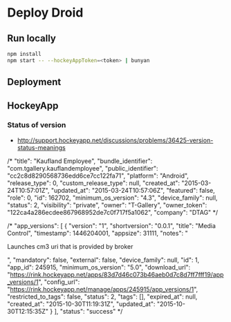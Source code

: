 # Deploy Droid

## Run locally

```bash
npm install
npm start -- --hockeyAppToken=<token> | bunyan
```

## Deployment

## HockeyApp

### Status of version
* http://support.hockeyapp.net/discussions/problems/36425-version-status-meanings


/*
"title": "Kaufland Employee",
"bundle_identifier": "com.tgallery.kauflandemployee",
"public_identifier": "cc2c8d8290568736edd6ce7cc122fa71",
"platform": "Android",
"release_type": 0,
"custom_release_type": null,
"created_at": "2015-03-24T10:57:01Z",
"updated_at": "2015-03-24T10:57:06Z",
"featured": false,
"role": 0,
"id": 162702,
"minimum_os_version": "4.3",
"device_family": null,
"status": 2,
"visibility": "private",
"owner": "T-Gallery",
"owner_token": "122ca4a286ecdee867968952de7c0f717f5a1062",
"company": "DTAG"
*/

/*
"app_versions": [
   {
     "version": "1",
     "shortversion": "0.0.1",
     "title": "Media Control",
     "timestamp": 1446204001,
     "appsize": 31111,
     "notes": "<p>Launches cm3 uri that is provided by broker</p>",
     "mandatory": false,
     "external": false,
     "device_family": null,
     "id": 1,
     "app_id": 245915,
     "minimum_os_version": "5.0",
     "download_url":
     "https://rink.hockeyapp.net/apps/83d7d46c073b46aeb0d7c8d7ff7fff19/app_versions/1",
     "config_url": "https://rink.hockeyapp.net/manage/apps/245915/app_versions/1",
     "restricted_to_tags": false,
     "status": 2,
     "tags": [],
     "expired_at": null,
     "created_at": "2015-10-30T11:19:31Z",
     "updated_at": "2015-10-30T12:15:35Z"
   }
 ],
 "status": "success"
*/
